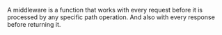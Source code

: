 A middleware is a function that works with every request before it is processed by any specific path operation. And also with every response before returning it.